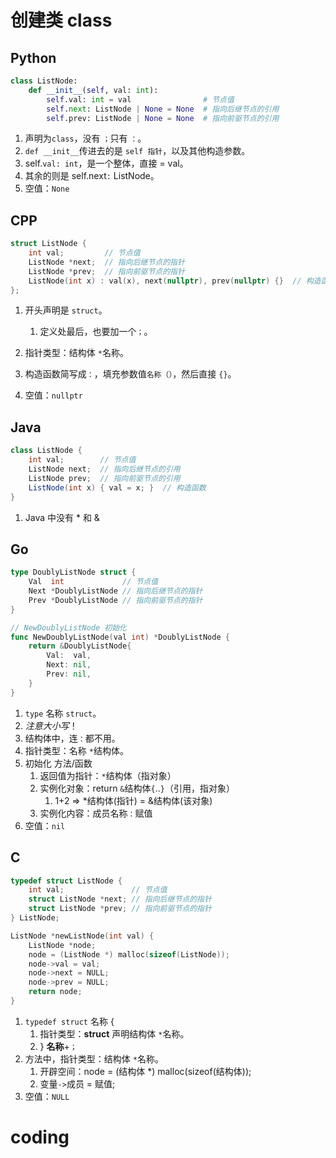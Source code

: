 # 创建类 class

## Python

```python
class ListNode:
    def __init__(self, val: int):
        self.val: int = val                # 节点值
        self.next: ListNode | None = None  # 指向后继节点的引用
        self.prev: ListNode | None = None  # 指向前驱节点的引用
```

1. 声明为`class`，没有 `；`只有 `：`。
2. `def __init__`传进去的是 `self 指针`，以及其他构造参数。
3. self.`val: int`，是一个整体，直接 = val。
4. 其余的则是 self.next`:` ListNode。
5. 空值：`None` 

## CPP

```cpp
struct ListNode {
    int val;         // 节点值
    ListNode *next;  // 指向后继节点的指针
    ListNode *prev;  // 指向前驱节点的指针
    ListNode(int x) : val(x), next(nullptr), prev(nullptr) {}  // 构造函数
};
```

1. 开头声明是 `struct`。

   1. 定义处最后，也要加一个`；`。

2. 指针类型：结构体 `*`名称。

3. 构造函数简写成`：`，填充参数值`名称（）`，然后直接 `{}`。

4. 空值：`nullptr` 

   

## Java

```java
class ListNode {
    int val;        // 节点值
    ListNode next;  // 指向后继节点的引用
    ListNode prev;  // 指向前驱节点的引用
    ListNode(int x) { val = x; }  // 构造函数
}
```

1. Java 中没有 * 和 &

## Go

```go
type DoublyListNode struct {
    Val  int             // 节点值
    Next *DoublyListNode // 指向后继节点的指针
    Prev *DoublyListNode // 指向前驱节点的指针
}

// NewDoublyListNode 初始化
func NewDoublyListNode(val int) *DoublyListNode {
    return &DoublyListNode{
        Val:  val,
        Next: nil,
        Prev: nil,
    }
}
```

1. `type` 名称 `struct`。
2. *注意大小写*！
3. 结构体中，连`：`都不用。
4. 指针类型：名称 `*`结构体。
5. 初始化 方法/函数
   1. 返回值为指针：`*`结构体（指对象）
   2. 实例化对象：return `&`结构体`{`..`}`（引用，指对象）
      1. 1+2 => *结构体(指针) = &结构体(该对象)
   3. 实例化内容：成员名称`：`赋值
6. 空值：`nil` 

## C

```c
typedef struct ListNode {
    int val;               // 节点值
    struct ListNode *next; // 指向后继节点的指针
    struct ListNode *prev; // 指向前驱节点的指针
} ListNode;

ListNode *newListNode(int val) {
    ListNode *node;
    node = (ListNode *) malloc(sizeof(ListNode));
    node->val = val;
    node->next = NULL;
    node->prev = NULL;
    return node;
}
```

1. `typedef struct` 名称 {
   1. 指针类型：**struct** 声明结构体 `*`名称。
   2. } **名称**+`；`
2. 方法中，指针类型：结构体 `*`名称。
   1. 开辟空间：node = (结构体 *) malloc(sizeof(结构体));
   2. 变量`->`成员 = 赋值;
3. 空值：`NULL` 

# coding

```

```




